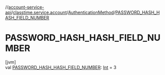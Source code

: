 //[account-service-api](../../../index.md)/[classtime.service.account](../index.md)/[AuthenticationMethod](index.md)/[PASSWORD_HASH_HASH_FIELD_NUMBER](-p-a-s-s-w-o-r-d_-h-a-s-h_-h-a-s-h_-f-i-e-l-d_-n-u-m-b-e-r.md)

# PASSWORD_HASH_HASH_FIELD_NUMBER

[jvm]\
val [PASSWORD_HASH_HASH_FIELD_NUMBER](-p-a-s-s-w-o-r-d_-h-a-s-h_-h-a-s-h_-f-i-e-l-d_-n-u-m-b-e-r.md): [Int](https://kotlinlang.org/api/latest/jvm/stdlib/kotlin/-int/index.html) = 3
